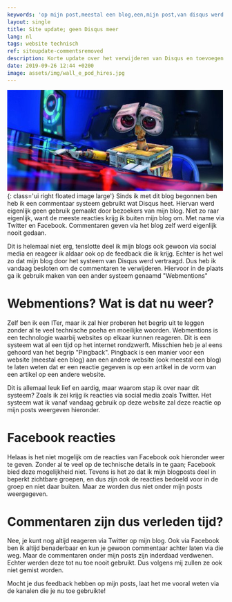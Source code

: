 ```yaml
---
keywords: 'op mijn post,meestal een blog,een,mijn post,van disqus werd'
layout: single
title: Site update; geen Disqus meer
lang: nl
tags: website technisch
ref: siteupdate-commentsremoved
description: Korte update over het verwijderen van Disqus en toevoegen van webmentions
date: 2019-09-26 12:44 +0200
image: assets/img/wall_e_pod_hires.jpg
---
```

![Website update](/assets/img/wall_e_pod_hires.jpg){: class='ui right floated image large'}
Sinds ik met dit blog begonnen ben heb ik een commentaar systeem gebruikt wat Disqus heet. Hiervan werd eigenlijk geen gebruik gemaakt door bezoekers van mijn blog. Niet zo raar eigenlijk, want de meeste reacties krijg ik buiten mijn blog om. Met name via Twitter en Facebook. Commentaren geven via het blog zelf werd eigenlijk nooit gedaan.

Dit is helemaal niet erg, tenslotte deel ik mijn blogs ook gewoon via social media en reageer ik aldaar ook op de feedback die ik krijg. Echter is het wel zo dat mijn blog door het systeem van Disqus werd vertraagd. Dus heb ik vandaag besloten om de commentaren te verwijderen. Hiervoor in de plaats ga ik gebruik maken van een ander systeem genaamd "Webmentions"

# Webmentions? Wat is dat nu weer?

Zelf ben ik een ITer, maar ik zal hier proberen het begrip uit te leggen zonder al te veel technische poeha en moeilijke woorden. Webmentions is een technologie waarbij websites op elkaar kunnen reageren. Dit is een systeem wat al een tijd op het internet rondzwerft. Misschien heb je al eens gehoord van het begrip "Pingback". Pingback is een manier voor een website (meestal een blog) aan een andere website (ook meestal een blog) te laten weten dat er een reactie gegeven is op een artikel in de vorm van een artikel op een andere website.

Dit is allemaal leuk lief en aardig, maar waarom stap ik over naar dit systeem? Zoals ik zei krijg ik reacties via social media zoals Twitter. Het systeem wat ik vanaf vandaag gebruik op deze website zal deze reactie op mijn posts weergeven hieronder.

# Facebook reacties

Helaas is het niet mogelijk om de reacties van Facebook ook hieronder weer te geven. Zonder al te veel op de technische details in te gaan; Facebook bied deze mogelijkheid niet. Tevens is het zo dat ik mijn blogposts deel in beperkt zichtbare groepen, en dus zijn ook de reacties bedoeld voor in de groep en niet daar buiten. Maar ze worden dus niet onder mijn posts weergegeven.

# Commentaren zijn dus verleden tijd?

Nee, je kunt nog altijd reageren via Twitter op mijn blog. Ook via Facebook ben ik altijd benaderbaar en kun je gewoon commentaar achter laten via die weg. Maar de commentaren onder mijn posts zijn inderdaad verdwenen. Echter werden deze tot nu toe nooit gebruikt. Dus volgens mij zullen ze ook niet gemist worden.

Mocht je dus feedback hebben op mijn posts, laat het me vooral weten via de kanalen die je nu toe gebruikte!
